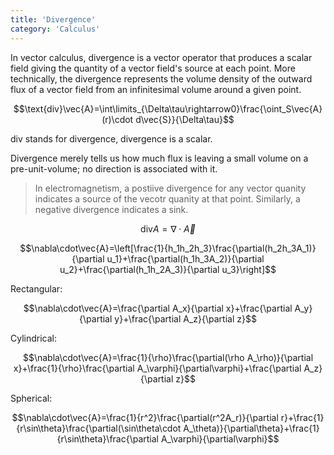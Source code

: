 ```yaml
---
title: 'Divergence'
category: 'Calculus'
---
```


In vector calculus, divergence is a vector operator that produces a scalar field giving the quantity of a vector field's source at each point. More technically, the divergence represents the volume density of the outward flux of a vector field from an infinitesimal volume around a given point.

$$\text{div}\vec{A}=\int\limits_{\Delta\tau\rightarrow0}\frac{\oint_S\vec{A}(r)\cdot d\vec{S}}{\Delta\tau}$$

div stands for divergence, divergence is a scalar.

Divergence merely tells us how much flux is leaving a small volume on a pre-unit-volume; no direction is associated with it.

> In electromagnetism, a postiive divergence for any vector quanity indicates a source of the vecotr quanity at that point. Similarly, a negative divergence indicates a sink.

$$\text{div}A=\nabla\cdot\vec{A}$$

$$\nabla\cdot\vec{A}=\left[\frac{1}{h_1h_2h_3}\frac{\partial(h_2h_3A_1)}{\partial u_1}+\frac{\partial(h_1h_3A_2)}{\partial u_2}+\frac{\partial(h_1h_2A_3)}{\partial u_3}\right]$$

Rectangular:

$$\nabla\cdot\vec{A}=\frac{\partial A_x}{\partial x}+\frac{\partial A_y}{\partial y}+\frac{\partial A_z}{\partial z}$$

Cylindrical:

$$\nabla\cdot\vec{A}=\frac{1}{\rho}\frac{\partial(\rho A_\rho)}{\partial x}+\frac{1}{\rho}\frac{\partial A_\varphi}{\partial\varphi}+\frac{\partial A_z}{\partial z}$$

Spherical:

$$\nabla\cdot\vec{A}=\frac{1}{r^2}\frac{\partial(r^2A_r)}{\partial r}+\frac{1}{r\sin\theta}\frac{\partial(\sin\theta\cdot A_\theta)}{\partial\theta}+\frac{1}{r\sin\theta}\frac{\partial A_\varphi}{\partial\varphi}$$
